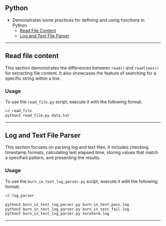 ## Python

- Demonstrates some practices for defining and using functions in Python.
    - [Read File Content](#read-file-content)
    - [Log and Text File Parser](#log-and-text-file-parser)

---

## Read file content

This section demonstrates the differences between `read()` and `readlines()` for extracting file content. It also showcases the feature of searching for a specific string within a line.

### Usage

To use the `read_file.py` script, execute it with the following format:

```bash
cd read_file
python3 read_file.py data.txt
```

---

## Log and Text File Parser

This section focuses on parsing log and text files. It includes checking timestamp formats, calculating test elapsed time, storing values that match a specified pattern, and presenting the results.

### Usage

To use the `burn_in_test_log_parser.py` script, execute it with the following format:

```bash
cd log_parser

python3 burn_in_test_log_parser.py burn_in_test_pass.log
python3 burn_in_test_log_parser.py burn_in_test_fail.log
python3 burn_in_test_log_parser.py teraterm.log
```

---

